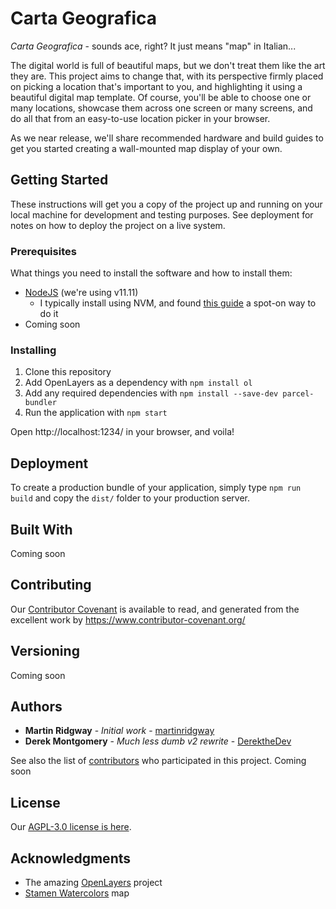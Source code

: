 # Carta Geografica

*Carta Geografica* - sounds ace, right? It just means "map" in Italian...

The digital world is full of beautiful maps, but we don't treat them like the art they are. This project aims to change that, with its perspective firmly placed on picking a location that's important to you, and highlighting it using a beautiful digital map template. Of course, you'll be able to choose one or many locations, showcase them across one screen or many screens, and do all that from an easy-to-use location picker in your browser.

As we near release, we'll share recommended hardware and build guides to get you started creating a wall-mounted map display of your own.

## Getting Started

These instructions will get you a copy of the project up and running on your local machine for development and testing purposes. See deployment for notes on how to deploy the project on a live system.

### Prerequisites

What things you need to install the software and how to install them:

- [NodeJS](https://nodejs.org/en/) (we're using v11.11)
  - I typically install using NVM, and found [this guide](https://yoember.com/nodejs/the-best-way-to-install-node-js/) a spot-on way to do it
- Coming soon

### Installing

1. Clone this repository
2. Add OpenLayers as a dependency with `npm install ol`
3. Add any required dependencies with `npm install --save-dev parcel-bundler`
4. Run the application with `npm start`

Open http://localhost:1234/ in your browser, and voila!

## Deployment

To create a production bundle of your application, simply type `npm run build` and copy the `dist/` folder to your production server.

## Built With

Coming soon

## Contributing

Our [Contributor Covenant](https://github.com/martinridgway/carta-geografica/blob/master/CODE_OF_CONDUCT.md) is available to read, and generated from the excellent work by https://www.contributor-covenant.org/

## Versioning

Coming soon

## Authors

* **Martin Ridgway** - *Initial work* - [martinridgway](https://github.com/martinridgway)
* **Derek Montgomery** - *Much less dumb v2 rewrite* - [DerektheDev](https://github.com/derekthedev)

See also the list of [contributors](https://github.com/carta-geografica/contributors) who participated in this project. Coming soon

## License

Our [AGPL-3.0 license is here](https://github.com/martinridgway/carta-geografica/blob/master/LICENSE).

## Acknowledgments

- The amazing [OpenLayers](https://openlayers.org/) project
- [Stamen Watercolors](http://maps.stamen.com/) map
